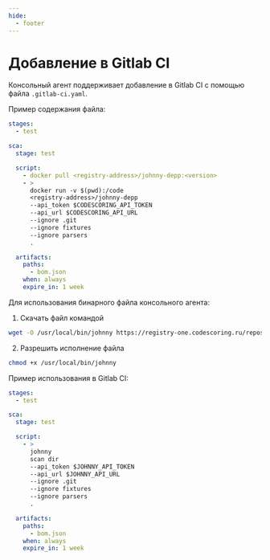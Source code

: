 ```yaml
---
hide:
  - footer
---
```


# Добавление в Gitlab CI

Консольный агент поддерживает добавление в Gitlab CI с помощью файла `.gitlab-ci.yaml`.

Пример содержания файла:

```yaml
stages:
  - test

sca:
  stage: test

  script:
    - docker pull <registry-address>/johnny-depp:<version>
    - >
      docker run -v $(pwd):/code 
      <registry-address>/johnny-depp 
      --api_token $CODESCORING_API_TOKEN
      --api_url $CODESCORING_API_URL 
      --ignore .git 
      --ignore fixtures 
      --ignore parsers
      .

  artifacts:
    paths:
      - bom.json
    when: always
    expire_in: 1 week
```

Для использования бинарного файла консольного агента:

1. Скачать файл командой
```bash
wget -O /usr/local/bin/johnny https://registry-one.codescoring.ru/repository/files/codescoring/johnny-depp/JOHNNY_VERSION/johnny-linux-amd64-JOHNNY_VERSION
```
2. Разрешить исполнение файла

```bash
chmod +x /usr/local/bin/johnny
```

Пример использования в Gitlab CI:

```yaml
stages:
  - test

sca:
  stage: test

  script:
    - >
      johnny
      scan dir
      --api_token $JOHNNY_API_TOKEN
      --api_url $JOHNNY_API_URL
      --ignore .git
      --ignore fixtures
      --ignore parsers
      .

  artifacts:
    paths:
      - bom.json
    when: always
    expire_in: 1 week
```
